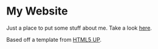 # My Website
Just a place to put some stuff about me. Take a look [here](http://www.jkliu.ca/).

Based off a template from [HTML5 UP](http://html5up.net/).
